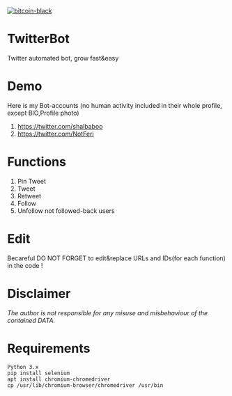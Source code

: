 [![bitcoin-black](https://github.com/Ximi1970/Donate/blob/master/bitcoin-donate-black.png)](https://www.blockchain.com/btc/address/1LQKZHNSzBZeEc7tkdz3McpQkJDsreaHLN)
# TwitterBot
Twitter automated bot, grow fast&easy
# Demo
Here is my Bot-accounts (no human activity included in their whole profile, except BIO,Profile photo)
1. https://twitter.com/shalbaboo
2. https://twitter.com/NotFeri
# Functions
1. Pin Tweet
2. Tweet
3. Retweet
4. Follow
5. Unfollow not followed-back users
# Edit
Becareful DO NOT FORGET to edit&replace URLs and IDs(for each function) in the code !
# Disclaimer
*The author is not responsible for any misuse and misbehaviour of the contained DATA.*
# Requirements
```
Python 3.x
pip install selenium
apt install chromium-chromedriver
cp /usr/lib/chromium-browser/chromedriver /usr/bin
```
